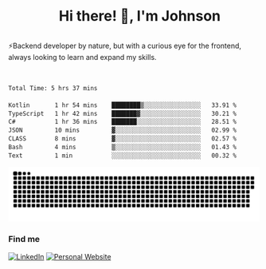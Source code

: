 <div id="user-content-toc">
  <ul align="center">
    <summary><h1 style="display: inline-block">Hi there! 👋, I'm Johnson</h1></summary>
  </ul>
</div>

⚡Backend developer by nature, but with a curious eye for the frontend, always looking to learn and expand my skills.

<br>


<!--START_SECTION:waka-->

```txt
Total Time: 5 hrs 37 mins

Kotlin       1 hr 54 mins    ████████▒░░░░░░░░░░░░░░░░   33.91 %
TypeScript   1 hr 42 mins    ███████▓░░░░░░░░░░░░░░░░░   30.21 %
C#           1 hr 36 mins    ███████░░░░░░░░░░░░░░░░░░   28.51 %
JSON         10 mins         ▓░░░░░░░░░░░░░░░░░░░░░░░░   02.99 %
CLASS        8 mins          ▓░░░░░░░░░░░░░░░░░░░░░░░░   02.57 %
Bash         4 mins          ▒░░░░░░░░░░░░░░░░░░░░░░░░   01.43 %
Text         1 min           ░░░░░░░░░░░░░░░░░░░░░░░░░   00.32 %
```

<!--END_SECTION:waka-->

<picture>
  <source  srcset="https://github.com/joshwambere/joshwambere/blob/output/github-contribution-grid-snake-dark.svg?palette=github-dark">
  <source  srcset="https://github.com/joshwambere/joshwambere/blob/output/github-contribution-grid-snake.svg">
  <img alt="github contribution grid snake animation" src="https://github.com/joshwambere/joshwambere/blob/output/github-contribution-grid-snake.svg">
</picture>

### Find me
<a href="https://www.linkedin.com/in/dusabe-johnson" target="_blank"><img src="https://img.shields.io/badge/LinkedIn-%230077B5.svg?&style=flat&logo=linkedin&logoColor=white" alt="LinkedIn"></a>
‎‎ [![Personal Website](https://img.shields.io/badge/visit-Johnsonis.me-blue)](https://johnsonis.me/)
